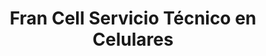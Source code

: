 ---
title: "Fran Cell Servicio Técnico en Celulares"
url: /ycua-sati/fran-cell-servicio-tecnico-en-celulares/
shop: teléfono móvil
---